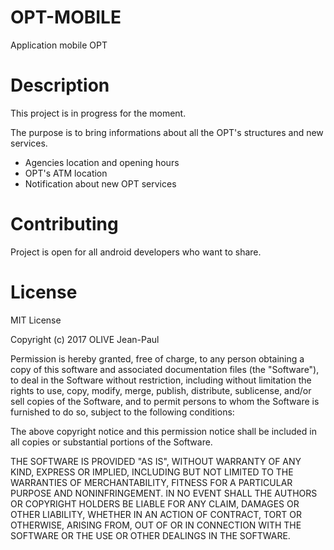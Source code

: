 # OPT-MOBILE
Application mobile OPT

# Description
This project is in progress for the moment.

The purpose is to bring informations about all the OPT's structures and new services.
 * Agencies location and opening hours
 * OPT's ATM location
 * Notification about new OPT services

# Contributing
Project is open for all android developers who want to share.

# License
MIT License

Copyright (c) 2017 OLIVE Jean-Paul

Permission is hereby granted, free of charge, to any person obtaining a copy
of this software and associated documentation files (the "Software"), to deal
in the Software without restriction, including without limitation the rights
to use, copy, modify, merge, publish, distribute, sublicense, and/or sell
copies of the Software, and to permit persons to whom the Software is
furnished to do so, subject to the following conditions:

The above copyright notice and this permission notice shall be included in all
copies or substantial portions of the Software.

THE SOFTWARE IS PROVIDED "AS IS", WITHOUT WARRANTY OF ANY KIND, EXPRESS OR
IMPLIED, INCLUDING BUT NOT LIMITED TO THE WARRANTIES OF MERCHANTABILITY,
FITNESS FOR A PARTICULAR PURPOSE AND NONINFRINGEMENT. IN NO EVENT SHALL THE
AUTHORS OR COPYRIGHT HOLDERS BE LIABLE FOR ANY CLAIM, DAMAGES OR OTHER
LIABILITY, WHETHER IN AN ACTION OF CONTRACT, TORT OR OTHERWISE, ARISING FROM,
OUT OF OR IN CONNECTION WITH THE SOFTWARE OR THE USE OR OTHER DEALINGS IN THE
SOFTWARE.
